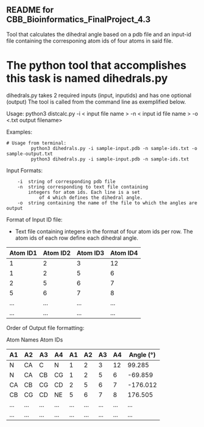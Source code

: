 **README for CBB_Bioinformatics_FinalProject_4.3**
---------------------------------------------------------------
Tool that calculates the dihedral angle based on a pdb file and an input-id file containing the corresponing atom ids of four atoms in said file.

# The python tool that accomplishes this task is named dihedrals.py
dihedrals.py takes 2 required inputs (input, inputids) and has one optional (output)
The tool is called from the command line as exemplified below.

Usage:      python3 distcalc.py -i < input file name > -n < input id file name > -o <.txt output filename>

Examples:
```{r NCBI_python, engine="python", highlight=TRUE}
# Usage from terminal:
	     python3 dihedrals.py -i sample-input.pdb -n sample-ids.txt -o sample-output.txt
   		 python3 dihedrals.py -i sample-input.pdb -n sample-ids.txt
```

Input Formats:
```{r NCBI_python, engine="python", highlight=TRUE}
	-i 	string of corresponding pdb file
	-n	string corresponding to text file containing
        integers for atom ids. Each line is a set 
  			of 4 which defines the dihedral angle.
    -o	string containing the name of the file to which the angles are output
```

Format of Input ID file:
  * Text file containing integers in the format of four atom ids per row. The atom ids of each row define each dihedral angle.

| Atom ID1  | Atom ID2 | Atom ID3 | Atom ID4 |
|---|---|---|---|
| 1 | 2 | 3 | 12 |
| 1 | 2 | 5 | 6 |
| 2 | 5 | 6 | 7 |
| 5 | 6 | 7 | 8 |
| ... | ... | ... | ... |
| ... | ... | ... | ... |

Order of Output file formatting:

Atom Names			Atom IDs

| A1 | A2 | A3 | A4 | A1 | A2 | A3 | A4 |	Angle (°) |
|---|---|---|---|---|---|---|---|---|
| N	| CA | C | N | 1 | 2 | 3 | 12 | 99.285 |
| N | CA | CB | CG | 1 | 2 | 5 | 6 | -69.859 |
| CA | CB | CG | CD |	2 | 5 | 6 | 7 | -176.012 |
| CB | CG | CD | NE | 5 | 6 | 7 | 8 | 176.505 |
| ... | ... | ... | ... | ... | ... | ... | ... | ... |
| ... | ... | ... | ... | ... | ... | ... | ... | ... |
